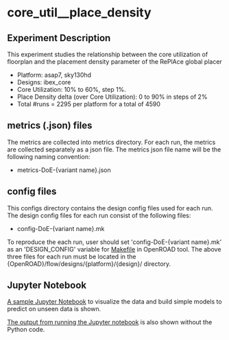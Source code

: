 # core_util__place_density
## Experiment Description
This experiment studies the relationship between the core utilization of floorplan and the placement density parameter of the RePlAce global placer
- Platform: asap7, sky130hd
- Designs: ibex_core
- Core Utilization: 10% to 60%, step 1%.
- Place Density delta (over Core Utilization): 0 to 90% in steps of 2%
- Total #runs = 2295 per platform for a total of 4590 


## metrics (.json) files 
The metrics are collected into metrics directory. For each run, the metrics are collected separately as a json file.
The metrics json file name will be the following naming convention:
- metrics-DoE-{variant name}.json

## config files 
This configs directory contains the design config files used for each run.
The design config files for each run consist of the following files:
- config-DoE-{variant name}.mk

To reproduce the each run, user should set 'config-DoE-{variant name}.mk' as an 'DESIGN_CONFIG' variable for [Makefile](https://github.com/The-OpenROAD-Project/OpenROAD-flow-scripts/blob/master/flow/Makefile) in OpenROAD tool.
The above three files for each run must be located in the {OpenROAD}/flow/designs/{platform}/{design}/ directory.


## Jupyter Notebook
[A sample Jupyter Notebook](https://nbviewer.jupyter.org/github/ieee-ceda-datc/datc-rdf-Metrics4ML/blob/main/experiments/asap7_sky130hd__ibex_core__util_versus_place_density_V2.1.2/METRICS2.1-V2-exp5.ipynb) to visualize the data and build simple models to predict on unseen data is shown.

[The output from running the Jupyter notebook](https://nbviewer.jupyter.org/github/ieee-ceda-datc/datc-rdf-Metrics4ML/blob/main/experiments/asap7_sky130hd__ibex_core__util_versus_place_density_V2.1.2/METRICS2.1-V2-exp5.html) is also shown without the Python code.

